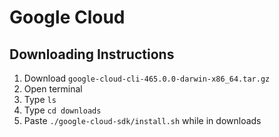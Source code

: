 # Google Cloud

## Downloading Instructions
1. Download `google-cloud-cli-465.0.0-darwin-x86_64.tar.gz`
2. Open terminal
3. Type `ls`
4. Type `cd downloads`
5. Paste `./google-cloud-sdk/install.sh` while in downloads
